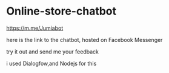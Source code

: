 # Online-store-chatbot

https://m.me/Jumiabot

here is the link to the chatbot, hosted on Facebook Messenger

try it out and send me your feedback

i used Dialogfow,and Nodejs for this

